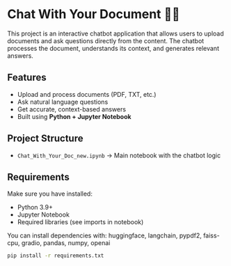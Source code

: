 # Chat With Your Document 📄💬

This project is an interactive chatbot application that allows users to upload documents and ask questions directly from the content. The chatbot processes the document, understands its context, and generates relevant answers.
##  Features
- Upload and process documents (PDF, TXT, etc.)
- Ask natural language questions
- Get accurate, context-based answers
- Built using **Python + Jupyter Notebook**

##  Project Structure
- `Chat_With_Your_Doc_new.ipynb` → Main notebook with the chatbot logic

##  Requirements
Make sure you have installed:
- Python 3.9+
- Jupyter Notebook
- Required libraries (see imports in notebook)

You can install dependencies with: huggingface, langchain, pypdf2, faiss-cpu, gradio, pandas, numpy, openai
```bash
pip install -r requirements.txt
